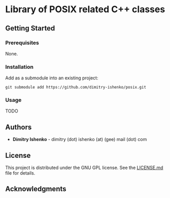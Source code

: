 # Library of POSIX related C++ classes

## Getting Started

### Prerequisites

None.

### Installation

Add as a submodule into an existing project:
```
git submodule add https://github.com/dimitry-ishenko/posix.git
```

### Usage

TODO

## Authors

* **Dimitry Ishenko** - dimitry (dot) ishenko (at) (gee) mail (dot) com

## License

This project is distributed under the GNU GPL license. See the
[LICENSE.md](LICENSE.md) file for details.

## Acknowledgments
